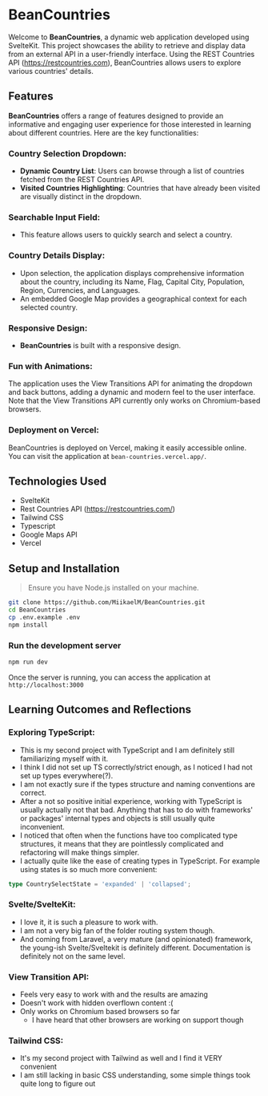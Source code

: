 # BeanCountries

Welcome to **BeanCountries**, a dynamic web application developed using SvelteKit. This project showcases the ability to retrieve and display data from an external API in a user-friendly interface. Using the REST Countries API (https://restcountries.com), BeanCountries allows users to explore various countries' details.

## Features

**BeanCountries** offers a range of features designed to provide an informative and engaging user experience for those interested in learning about different countries. Here are the key functionalities:

### Country Selection Dropdown:

- **Dynamic Country List**: Users can browse through a list of countries fetched from the REST Countries API.
- **Visited Countries Highlighting**: Countries that have already been visited are visually distinct in the dropdown.

### Searchable Input Field:

- This feature allows users to quickly search and select a country.

### Country Details Display:

- Upon selection, the application displays comprehensive information about the country, including its Name, Flag, Capital City, Population, Region, Currencies, and Languages.
- An embedded Google Map provides a geographical context for each selected country.

### Responsive Design:

- **BeanCountries** is built with a responsive design.

### Fun with Animations:

The application uses the View Transitions API for animating the dropdown and back buttons, adding a dynamic and modern feel to the user interface. Note that the View Transitions API currently only works on Chromium-based browsers.

### Deployment on Vercel:

BeanCountries is deployed on Vercel, making it easily accessible online. You can visit the application at `bean-countries.vercel.app/`.

## Technologies Used

- SvelteKit
- Rest Countries API (https://restcountries.com/)
- Tailwind CSS
- Typescript
- Google Maps API
- Vercel

## Setup and Installation

> Ensure you have Node.js installed on your machine.

```bash
git clone https://github.com/MiikaelM/BeanCountries.git
cd BeanCountries
cp .env.example .env
npm install
```

### Run the development server

```bash
npm run dev
```

Once the server is running, you can access the application at `http://localhost:3000`

## Learning Outcomes and Reflections

### Exploring TypeScript:

- This is my second project with TypeScript and I am definitely still familiarizing myself with it.
- I think I did not set up TS correctly/strict enough, as I noticed I had not set up types everywhere(?).
- I am not exactly sure if the types structure and naming conventions are correct.
- After a not so positive initial experience, working with TypeScript is usually actually not that bad. Anything that has to do with frameworks' or packages' internal types and objects is still usually quite inconvenient.
- I noticed that often when the functions have too complicated type structures, it means that they are pointlessly complicated and refactoring will make things simpler.
- I actually quite like the ease of creating types in TypeScript. For example using states is so much more convenient:

```ts
type CountrySelectState = 'expanded' | 'collapsed';
```

### Svelte/SvelteKit:

- I love it, it is such a pleasure to work with.
- I am not a very big fan of the folder routing system though.
- And coming from Laravel, a very mature (and opinionated) framework, the young-ish Svelte/Sveltekit is definitely different. Documentation is definitely not on the same level.

### View Transition API:

- Feels very easy to work with and the results are amazing
- Doesn't work with hidden overflown content :\(
- Only works on Chromium based browsers so far
  - I have heard that other browsers are working on support though

### Tailwind CSS:

- It's my second project with Tailwind as well and I find it VERY convenient
- I am still lacking in basic CSS understanding, some simple things took quite long to figure out
